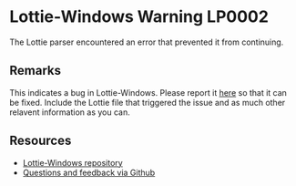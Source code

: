﻿[comment]: # (name:FatalError)
[comment]: # (text:Fatal error: {message}.)

# Lottie-Windows Warning LP0002

The Lottie parser encountered an error that prevented it from continuing.

## Remarks
This indicates a bug in Lottie-Windows. Please report it [here](https://github.com/windows-toolkit/Lottie-Windows/issues) 
so that it can be fixed. Include the Lottie file that triggered the issue and as much other relavent information as you can.

## Resources

* [Lottie-Windows repository](https://aka.ms/lottie)
* [Questions and feedback via Github](https://github.com/windows-toolkit/Lottie-Windows/issues)
